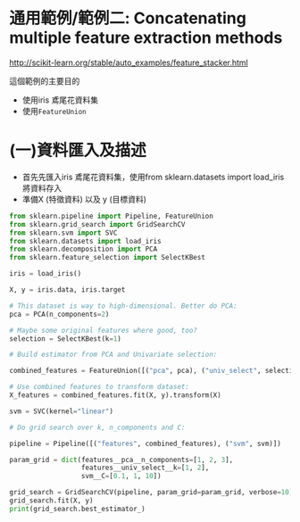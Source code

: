
# 通用範例/範例二: Concatenating multiple feature extraction methods

http://scikit-learn.org/stable/auto_examples/feature_stacker.html

這個範例的主要目的
* 使用iris 鳶尾花資料集
* 使用`FeatureUnion` 


# (一)資料匯入及描述

* 首先先匯入iris 鳶尾花資料集，使用from sklearn.datasets import load_iris將資料存入
* 準備X (特徵資料) 以及 y (目標資料)


```python
from sklearn.pipeline import Pipeline, FeatureUnion
from sklearn.grid_search import GridSearchCV
from sklearn.svm import SVC
from sklearn.datasets import load_iris
from sklearn.decomposition import PCA
from sklearn.feature_selection import SelectKBest

iris = load_iris()

X, y = iris.data, iris.target
```




```python
# This dataset is way to high-dimensional. Better do PCA:
pca = PCA(n_components=2)

# Maybe some original features where good, too?
selection = SelectKBest(k=1)

# Build estimator from PCA and Univariate selection:

combined_features = FeatureUnion([("pca", pca), ("univ_select", selection)])

# Use combined features to transform dataset:
X_features = combined_features.fit(X, y).transform(X)

svm = SVC(kernel="linear")

# Do grid search over k, n_components and C:

pipeline = Pipeline([("features", combined_features), ("svm", svm)])

param_grid = dict(features__pca__n_components=[1, 2, 3],
                  features__univ_select__k=[1, 2],
                  svm__C=[0.1, 1, 10])

grid_search = GridSearchCV(pipeline, param_grid=param_grid, verbose=10)
grid_search.fit(X, y)
print(grid_search.best_estimator_)
```

